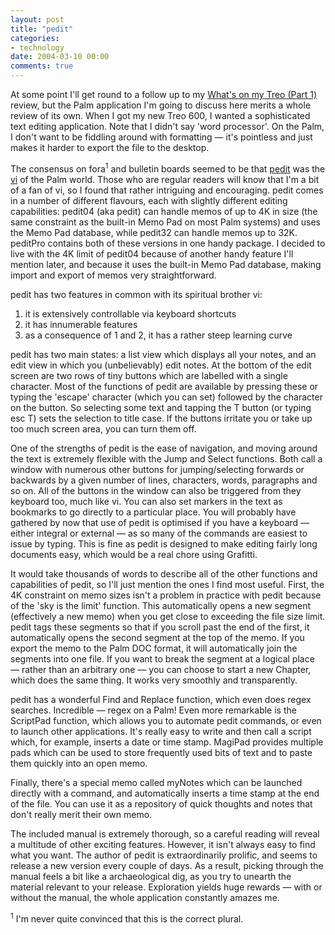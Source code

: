 ```yaml
---
layout: post
title: "pedit"
categories:
- technology
date: 2004-03-10 00:00
comments: true
---
```


<p>At some point I'll get round to a follow up to my <a href="http://www.rousette.org.uk/mt-static/blog/archives/000553.html" title="What's on my Treo (Part 1)">What's on my Treo (Part 1)</a> review, but the Palm application I'm going to discuss here merits a whole review of its own. When I got my new Treo 600, I wanted a sophisticated text editing application. Note that I didn't say 'word processor'. On the Palm, I don't want to be fiddling around with formatting &mdash; it's pointless and just makes it harder to export the file to the desktop.</p>

<p>The consensus on fora<sup>1</sup> and bulletin boards seemed to be that <a href="http://home.columbus.rr.com/nevai/palm/" title="Paul Computing">pedit</a> was the <a href="http://www.thomer.com/vi/vi.html" title="Vi lovers page">vi</a> of the Palm world. Those who are regular readers will know that I'm a bit of a fan of vi, so I found that rather intriguing and encouraging. pedit comes in a number of different flavours, each with slightly different editing capabilities: pedit04 (aka pedit) can handle memos of up to 4K in size (the same constraint as the built-in Memo Pad on most Palm systems) and uses the Memo Pad database, while pedit32 can handle memos up to 32K.  peditPro contains both of these versions in one handy package. I decided to live with the 4K limit of pedit04 because of another handy feature I'll mention later, and because it uses the built-in Memo Pad database, making import and export of memos very straightforward.</p>

<p>pedit has two features in common with its spiritual brother vi:</p>

<ol>
<li>it is extensively controllable via keyboard shortcuts</li>
<li>it has innumerable features</li>
<li>as a consequence of 1 and 2, it has a rather steep learning curve</li>
</ol>

<p>pedit has two main states: a list view which displays all your notes, and an edit view in which you (unbelievably) edit notes. At the bottom of the edit screen are two rows of  tiny buttons which are labelled with a single character. Most of the functions of pedit are available by pressing these or typing the 'escape' character (which you can set) followed by the character on the button. So selecting some text and tapping the T button (or typing esc T) sets the selection to title case. If the buttons irritate you or take up too much screen area, you can turn them off.</p>

<p>One of the strengths of pedit is the ease of navigation, and moving around the text is extremely flexible with the Jump and Select functions. Both call a window with numerous other buttons for jumping/selecting forwards or backwards by a given number of lines, characters, words, paragraphs and so on. All of the buttons in the window can also be triggered from they keyboard too, much like vi. You can also set markers in the text as bookmarks to go directly to a particular place. You will probably have gathered by now that use of pedit is optimised if you have a keyboard &mdash; either integral or external &mdash; as so many of the commands are easiest to issue by typing. This is fine as pedit is designed to make editing fairly long documents easy, which would be a real chore using Grafitti.</p>

<p>It would take thousands of words to describe all of the other functions and capabilities of pedit, so I'll just mention the ones I find most useful. First, the 4K constraint on memo sizes isn't a problem in practice with pedit because of the 'sky is the limit' function. This automatically opens a new segment (effectively a new memo) when you get close to exceeding the file size limit. pedit tags these segments so that if you scroll past the end of the first, it automatically opens the second segment at the top of the memo. If you export the memo to the Palm DOC format, it will automatically join the segments into one file. If you want to break the segment at a logical place &mdash; rather than an arbitrary one &mdash; you can choose to start a new Chapter, which does the same thing. It works very smoothly and transparently.</p>

<p>pedit has a wonderful Find and Replace function, which even does regex searches. Incredible &mdash; regex on a Palm! Even more remarkable is the ScriptPad function, which allows you to automate pedit commands, or even to launch other applications. It's really easy to write and then call a script which, for example, inserts a date or time stamp. MagiPad provides multiple pads which can be used to store frequently used bits of text and to paste them quickly into an open memo.</p>

<p>Finally, there's a special memo called myNotes which can be launched directly with a command, and automatically inserts a time stamp at the end of the file. You can use it as a repository of quick thoughts and notes that don't really merit their own memo.</p>

<p>The included manual is extremely thorough, so a careful reading will reveal a multitude of other exciting features. However, it isn't always easy to find what you want. The author of pedit is extraordinarily prolific, and seems to release a new version every couple of days. As a result, picking through the manual feels a bit like a archaeological dig, as you try to unearth the material relevant to your release. Exploration yields huge rewards &mdash; with or without the manual, the whole application constantly amazes me.</p>

<p><sup>1</sup> I'm never quite convinced that this is the correct plural.</p>
